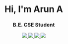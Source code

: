 <h1 align="center">Hi, I'm Arun A</h1>
<h3 align="center">B.E. CSE Student</h3>

<p align="center">
  <a href="https://www.404arunfound.me" target="_blank">
    <img src="https://img.shields.io/badge/Portfolio-Visit-blue?style=for-the-badge&logo=vercel" />
  </a>
  <a href="https://www.linkedin.com/in/arun-a-25b6a5289" target="_blank">
    <img src="https://img.shields.io/badge/LinkedIn-Connect-blue?style=for-the-badge&logo=linkedin" />
  </a>
  <a href="https://leetcode.com/u/Arun_774/" target="_blank">
    <img src="https://img.shields.io/badge/LeetCode-Arun_774-orange?style=for-the-badge&logo=leetcode" />
  </a>
  <a href="mailto:arunariavalagan23cse@srishakthi.ac.in">
    <img src="https://img.shields.io/badge/Email-Contact-red?style=for-the-badge&logo=gmail" />
  </a>
</p>


